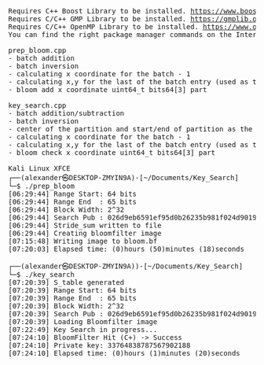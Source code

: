 <pre>
Requires C++ Boost Library to be installed. <a href="https://www.boost.org">https://www.boost.org</a>
Requires C/C++ GMP Library to be installed. <a href="https://gmplib.org">https://gmplib.org</a>
Requires C/C++ OpenMP Library to be installed. <a href="https://www.openmp.org">https://www.openmp.org</a>
You can find the right package manager commands on the Internet for your Linux Distro.

prep_bloom.cpp
- batch addition
- batch inversion
- calculating x coordinate for the batch - 1
- calculating x,y for the last of the batch entry (used as the next startPoint)
- bloom add x coordinate uint64_t bits64[3] part

key_search.cpp
- batch addition/subtraction
- batch inversion
- center of the partition and start/end of partition as the starting points(cross meet)
- calculating x coordinate for the batch - 1
- calculating x,y for the last of the batch entry (used as the next startPoint)
- bloom check x coordinate uint64_t bits64[3] part

Kali Linux XFCE
┌──(alexander㉿DESKTOP-ZMYIN9A)-[~/Documents/Key_Search]
└─$ ./prep_bloom
[06:29:44] Range Start: 64 bits
[06:29:44] Range End  : 65 bits
[06:29:44] Block Width: 2^32
[06:29:44] Search Pub : 026d9eb6591ef95d0b26235b981f024d9019ab51b1fa10543910953cb6be201fac
[06:29:44] Stride_sum written to file
[06:29:44] Creating bloomfilter image
[07:15:48] Writing image to bloom.bf
[07:20:03] Elapsed time: (0)hours (50)minutes (18)seconds
                                                                                                            
┌──(alexander㉿DESKTOP-ZMYIN9A))-[~/Documents/Key_Search]
└─$ ./key_search
[07:20:39] S_table generated
[07:20:39] Range Start: 64 bits
[07:20:39] Range End  : 65 bits
[07:20:39] Block Width: 2^32
[07:20:39] Search Pub : 026d9eb6591ef95d0b26235b981f024d9019ab51b1fa10543910953cb6be201fac
[07:20:39] Loading Bloomfilter image
[07:22:49] Key Search in progress...
[07:24:10] BloomFilter Hit (C+) -> Success
[07:24:10] Private key: 33764838787567902188
[07:24:10] Elapsed time: (0)hours (1)minutes (20)seconds
</pre>
